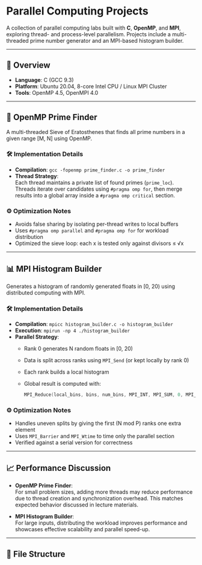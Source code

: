 # Parallel Computing Projects

A collection of parallel computing labs built with **C**, **OpenMP**, and **MPI**, exploring thread- and process-level parallelism. Projects include a multi-threaded prime number generator and an MPI-based histogram builder.

---

## 🧠 Overview

- **Language**: C (GCC 9.3)  
- **Platform**: Ubuntu 20.04, 8-core Intel CPU / Linux MPI Cluster  
- **Tools**: OpenMP 4.5, OpenMPI 4.0  

---

## 🧵 OpenMP Prime Finder

A multi-threaded Sieve of Eratosthenes that finds all prime numbers in a given range \[M, N\] using OpenMP.

### 🛠 Implementation Details

- **Compilation**: `gcc -fopenmp prime_finder.c -o prime_finder`
- **Thread Strategy**:  
  Each thread maintains a private list of found primes (`prime_loc`).  
  Threads iterate over candidates using `#pragma omp for`, then merge results into a global array inside a `#pragma omp critical` section.

### ⚙️ Optimization Notes

- Avoids false sharing by isolating per-thread writes to local buffers
- Uses `#pragma omp parallel` and `#pragma omp for` for workload distribution
- Optimized the sieve loop: each x is tested only against divisors ≤ √x

---

## 📊 MPI Histogram Builder

Generates a histogram of randomly generated floats in \[0, 20) using distributed computing with MPI.

### 🛠 Implementation Details

- **Compilation**: `mpicc histogram_builder.c -o histogram_builder`
- **Execution**: `mpirun -np 4 ./histogram_builder`
- **Parallel Strategy**:
  - Rank 0 generates N random floats in \[0, 20)
  - Data is split across ranks using `MPI_Send` (or kept locally by rank 0)
  - Each rank builds a local histogram
  - Global result is computed with:

    ```c
    MPI_Reduce(local_bins, bins, num_bins, MPI_INT, MPI_SUM, 0, MPI_COMM_WORLD);
    ```

### ⚙️ Optimization Notes

- Handles uneven splits by giving the first (N mod P) ranks one extra element
- Uses `MPI_Barrier` and `MPI_Wtime` to time only the parallel section
- Verified against a serial version for correctness

---

## 📈 Performance Discussion

- **OpenMP Prime Finder**:  
  For small problem sizes, adding more threads may reduce performance due to thread creation and synchronization overhead. This matches expected behavior discussed in lecture materials.

- **MPI Histogram Builder**:  
  For large inputs, distributing the workload improves performance and showcases effective scalability and parallel speed-up.

---

## 📁 File Structure

